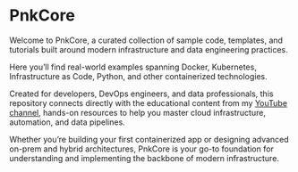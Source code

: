 # PnkCore

Welcome to PnkCore, a curated collection of sample code, templates, and tutorials built around modern infrastructure and data engineering practices.

Here you’ll find real-world examples spanning Docker, Kubernetes, Infrastructure as Code, Python, and other containerized technologies.

Created for developers, DevOps engineers, and data professionals, this repository connects directly with the educational content from my [YouTube channel](https://www.youtube.com/@parisnakitakejser), hands-on resources to help you master cloud infrastructure, automation, and data pipelines.

Whether you’re building your first containerized app or designing advanced on-prem and hybrid architectures, PnkCore is your go-to foundation for understanding and implementing the backbone of modern infrastructure.
